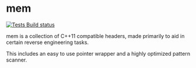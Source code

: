 # mem
[![Tests Build status](https://ci.appveyor.com/api/projects/status/81uujm7atdjy5odx?svg=true)](https://ci.appveyor.com/project/DatBrick/mem)

mem is a collection of C++11 compatible headers, made primarily to aid in certain reverse engineering tasks.

This includes an easy to use pointer wrapper and a highly optimized pattern scanner.
